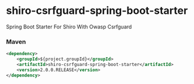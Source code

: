 # shiro-csrfguard-spring-boot-starter

Spring Boot Starter For Shiro With Owasp Csrfguard

### Maven

``` xml
<dependency>
	<groupId>${project.groupId}</groupId>
	<artifactId>shiro-csrfguard-spring-boot-starter</artifactId>
	<version>2.0.0.RELEASE</version>
</dependency>
```
